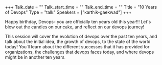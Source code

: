 +++
Talk_date = ""
Talk_start_time = ""
Talk_end_time = ""
Title = "10 Years of Devops"
Type = "talk"
Speakers = ["karthik-gaekwad"]
+++

Happy birthday, Devops- you are officially ten years old this year!!! Let's blow out the candles on our cake, and reflect on our devops journey!

This session will cover the evolution of devops over the past ten years, and talk about the initial idea, the growth of devops, to the state of the world today! You'll learn about the different successes that it has provided for organizations, the challenges that devops faces today, and where devops might be in another ten years.